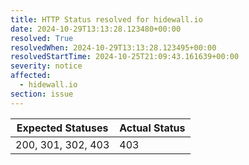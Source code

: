 ```yaml
---
title: HTTP Status resolved for hidewall.io
date: 2024-10-29T13:13:28.123480+00:00
resolved: True
resolvedWhen: 2024-10-29T13:13:28.123495+00:00
resolvedStartTime: 2024-10-25T21:09:43.161639+00:00
severity: notice
affected:
  - hidewall.io
section: issue
---
```


| Expected Statuses | Actual Status  |
|-------------------|----------------|
| 200, 301, 302, 403 | 403 |
